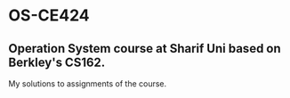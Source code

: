# OS-CE424
Operation System course at Sharif Uni based on Berkley's CS162.
---
My solutions to assignments of the course.
